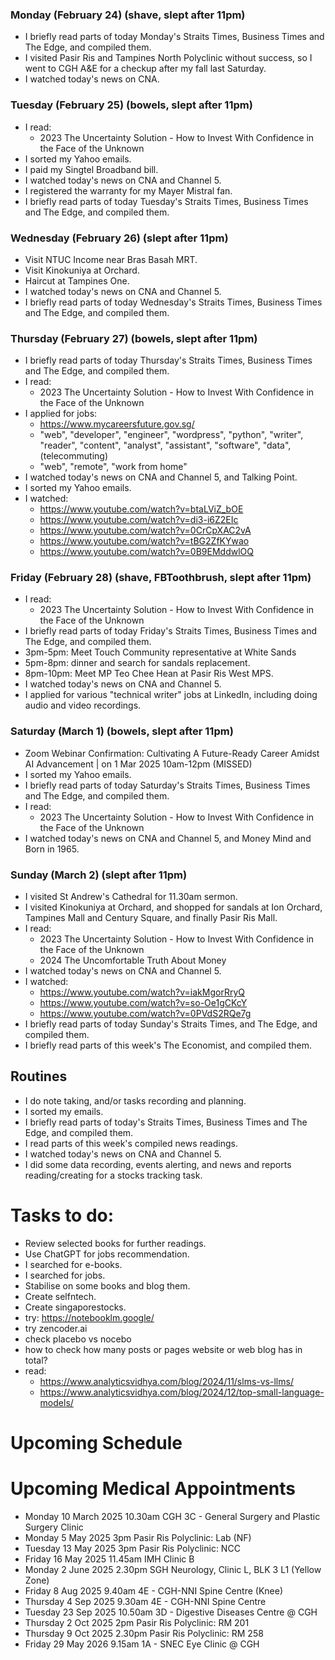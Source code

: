 ### Monday (February 24) (shave, slept after 11pm)
- I briefly read parts of today Monday's Straits Times, Business Times and The Edge, and compiled them.
- I visited Pasir Ris and Tampines North Polyclinic without success, so I went to CGH A&E for a checkup after my fall last Saturday.
- I watched today's news on CNA.

### Tuesday (February 25) (bowels, slept after 11pm)
- I read:
    - 2023 The Uncertainty Solution - How to Invest With Confidence in the Face of the Unknown
- I sorted my Yahoo emails.
- I paid my Singtel Broadband bill.
- I watched today's news on CNA and Channel 5.
- I registered the warranty for my Mayer Mistral fan.
- I briefly read parts of today Tuesday's Straits Times, Business Times and The Edge, and compiled them.

### Wednesday (February 26) (slept after 11pm)
- Visit NTUC Income near Bras Basah MRT.
- Visit Kinokuniya at Orchard.
- Haircut at Tampines One.
- I watched today's news on CNA and Channel 5.
- I briefly read parts of today Wednesday's Straits Times, Business Times and The Edge, and compiled them.

### Thursday (February 27) (bowels, slept after 11pm)
- I briefly read parts of today Thursday's Straits Times, Business Times and The Edge, and compiled them.
- I read:
    - 2023 The Uncertainty Solution - How to Invest With Confidence in the Face of the Unknown
- I applied for jobs:
    - https://www.mycareersfuture.gov.sg/
    - "web", "developer", "engineer", "wordpress", "python", "writer", "reader", "content", "analyst", "assistant", "software", "data", (telecommuting)
    - "web", "remote", "work from home"
- I watched today's news on CNA and Channel 5, and Talking Point.
- I sorted my Yahoo emails.
- I watched:
    - https://www.youtube.com/watch?v=btaLViZ_bOE
    - https://www.youtube.com/watch?v=di3-i6Z2EIc
    - https://www.youtube.com/watch?v=0CrCpXAC2vA
    - https://www.youtube.com/watch?v=tBG2ZfKYwao
    - https://www.youtube.com/watch?v=0B9EMddwlOQ

### Friday (February 28) (shave, FBToothbrush, slept after 11pm)
- I read:
    - 2023 The Uncertainty Solution - How to Invest With Confidence in the Face of the Unknown
- I briefly read parts of today Friday's Straits Times, Business Times and The Edge, and compiled them.
- 3pm-5pm: Meet Touch Community representative at White Sands
- 5pm-8pm: dinner and search for sandals replacement.
- 8pm-10pm: Meet MP Teo Chee Hean at Pasir Ris West MPS.
- I watched today's news on CNA and Channel 5.
- I applied for various "technical writer" jobs at LinkedIn, including doing audio and video recordings.

### Saturday (March 1) (bowels, slept after 11pm)
- Zoom Webinar Confirmation: Cultivating A Future-Ready Career Amidst AI Advancement | on 1 Mar 2025 10am-12pm (MISSED)
- I sorted my Yahoo emails.
- I briefly read parts of today Saturday's Straits Times, Business Times and The Edge, and compiled them.
- I read:
    - 2023 The Uncertainty Solution - How to Invest With Confidence in the Face of the Unknown
- I watched today's news on CNA and Channel 5, and Money Mind and Born in 1965.

### Sunday (March 2) (slept after 11pm)
- I visited St Andrew's Cathedral for 11.30am sermon.
- I visited Kinokuniya at Orchard, and shopped for sandals at Ion Orchard, Tampines Mall and Century Square, and finally Pasir Ris Mall.
- I read:
    - 2023 The Uncertainty Solution - How to Invest With Confidence in the Face of the Unknown
    - 2024 The Uncomfortable Truth About Money
- I watched today's news on CNA and Channel 5.
- I watched:
    - https://www.youtube.com/watch?v=iakMgorRryQ
    - https://www.youtube.com/watch?v=so-Oe1gCKcY
    - https://www.youtube.com/watch?v=0PVdS2RQe7g
- I briefly read parts of today Sunday's Straits Times, and The Edge, and compiled them.
- I briefly read parts of this week's The Economist, and compiled them.



## Routines
- I do note taking, and/or tasks recording and planning.
- I sorted my emails.
- I briefly read parts of today's Straits Times, Business Times and The Edge, and compiled them.
- I read parts of this week's compiled news readings.
- I watched today's news on CNA and Channel 5.
- I did some data recording, events alerting, and news and reports reading/creating for a stocks tracking task.

# Tasks to do:
- Review selected books for further readings.
- Use ChatGPT for jobs recommendation.
- I searched for e-books.
- I searched for jobs.
- Stabilise on some books and blog them.
- Create selfntech.
- Create singaporestocks.
- try: https://notebooklm.google/
- try zencoder.ai
- check placebo vs nocebo
- how to check how many posts or pages website or web blog has in total?
- read:
    - https://www.analyticsvidhya.com/blog/2024/11/slms-vs-llms/
    - https://www.analyticsvidhya.com/blog/2024/12/top-small-language-models/

# Upcoming Schedule

# Upcoming Medical Appointments
- Monday 10 March 2025 10.30am CGH 3C - General Surgery and Plastic Surgery Clinic
- Monday 5 May 2025 3pm Pasir Ris Polyclinic: Lab (NF)
- Tuesday 13 May 2025 3pm Pasir Ris Polyclinic: NCC
- Friday 16 May 2025 11.45am IMH Clinic B
- Monday 2 June 2025 2.30pm SGH Neurology, Clinic L, BLK 3 L1 (Yellow Zone)
- Friday 8 Aug 2025 9.40am 4E - CGH-NNI Spine Centre (Knee)
- Thursday 4 Sep 2025 9.30am 4E - CGH-NNI Spine Centre
- Tuesday 23 Sep 2025 10.50am 3D - Digestive Diseases Centre @ CGH
- Thursday 2 Oct 2025 2pm Pasir Ris Polyclinic: RM 201
- Thursday 9 Oct 2025 2.30pm Pasir Ris Polyclinic: RM 258
- Friday 29 May 2026 9.15am 1A - SNEC Eye Clinic @ CGH
